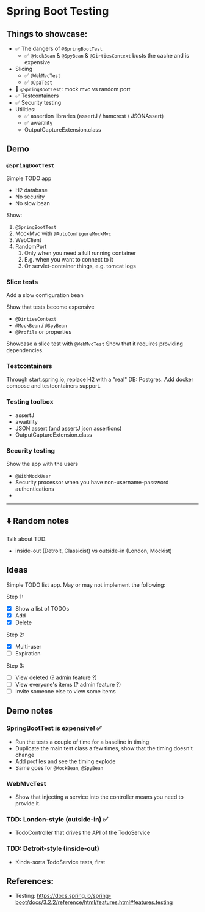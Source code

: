 # Spring Boot Testing

## Things to showcase:

- ✅ The dangers of `@SpringBootTest`
    - ✅ `@MockBean` & `@SpyBean` & `@DirtiesContext` busts the cache and is expensive
- Slicing
    - ✅ `@WebMvcTest`
    - ✅ `@JpaTest`
- 🚨 `@SpringBootTest`: mock mvc vs random port
- ✅ Testcontainers
- ✅ Security testing
- Utilities:
    - ✅ assertion libraries (assertJ / hamcrest / JSONAssert)
    - ✅ awaitility
    - OutputCaptureExtension.class

## Demo

### `@SpringBootTest`

Simple TODO app

- H2 database
- No security
- No slow bean

Show:

1. `@SpringBootTest`
2. MockMvc with `@AutoConfigureMockMvc`
3. WebClient
4. RandomPort
    1. Only when you need a full running container
    2. E.g. when you want to connect to it
    3. Or servlet-container things, e.g. tomcat logs

### Slice tests

Add a slow configuration bean

Show that tests become expensive

- `@DirtiesContext`
- `@MockBean` / `@SpyBean`
- `@Profile` or properties

Showcase a slice test with `@WebMvcTest`
Show that it requires providing dependencies.

### Testcontainers

Through start.spring.io, replace H2 with a "real" DB: Postgres.
Add docker compose and testcontainers support.

### Testing toolbox

- assertJ
- awaitility
- JSON assert (and assertJ json assertions)
- OutputCaptureExtension.class

### Security testing

Show the app with the users

- `@WithMockUser`
- Security processor when you have non-username-password authentications
- 

---

## ⬇️ Random notes

Talk about TDD:

- inside-out (Detroit, Classicist) vs outside-in (London, Mockist)

## Ideas

Simple TODO list app. May or may not implement the following:

Step 1:

- [x] Show a list of TODOs
- [x] Add
- [x] Delete

Step 2:

- [x] Multi-user
- [ ] Expiration

Step 3:

- [ ] View deleted (? admin feature ?)
- [ ] View everyone's items (? admin feature ?)
- [ ] Invite someone else to view some items

## Demo notes

### SpringBootTest is expensive! ✅

- Run the tests a couple of time for a baseline in timing
- Duplicate the main test class a few times, show that the timing doesn't change
- Add profiles and see the timing explode
- Same goes for `@MockBean`, `@SpyBean`

### WebMvcTest

- Show that injecting a service into the controller means you need to provide it.

### TDD: London-style (outside-in) ✅

- TodoController that drives the API of the TodoService

### TDD: Detroit-style (inside-out)

- Kinda-sorta TodoService tests, first

## References:

- Testing: https://docs.spring.io/spring-boot/docs/3.2.2/reference/html/features.html#features.testing